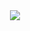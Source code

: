 

<!--活动统计图-->
<div align="center"> <img src="https://activity-graph.herokuapp.com/graph?username=chaineypung&theme=xcode" /> </div>

<!--
**chaineypung/chaineypung** is a ✨ _special_ ✨ repository because its `README.md` (this file) appears on your GitHub profile.

Here are some ideas to get you started:

- 🔭 I’m currently working on ...
- 🌱 I’m currently learning ...
- 👯 I’m looking to collaborate on ...
- 🤔 I’m looking for help with ...
- 💬 Ask me about ...
- 📫 How to reach me: ...
- 😄 Pronouns: ...
- ⚡👋 Fun fact: ...
-->
